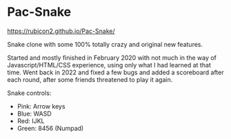 # Pac-Snake
https://rubicon2.github.io/Pac-Snake/

Snake clone with some 100% totally crazy and original new features. 

Started and mostly finished in February 2020 with not much in the way of Javascript/HTML/CSS experience, using only what I had learned at that time. Went back in 2022 and fixed a few bugs and added a scoreboard after each round, after some friends threatened to play it again. 

Snake controls:
- Pink: Arrow keys
- Blue: WASD
- Red: IJKL
- Green: 8456 (Numpad)
